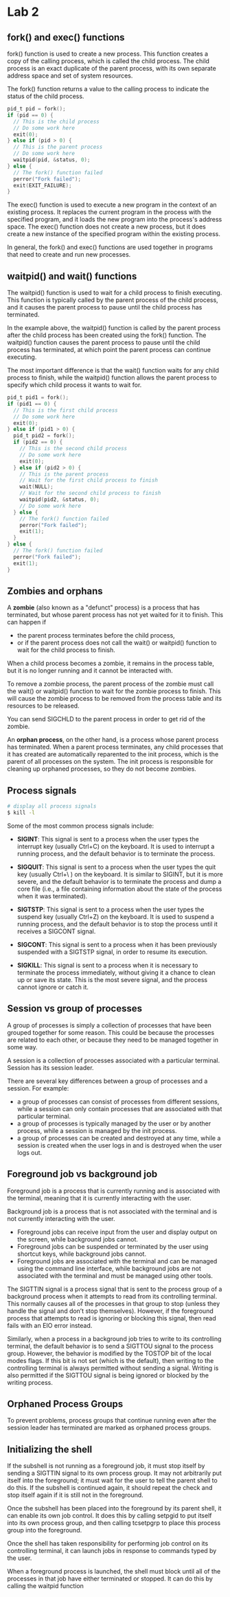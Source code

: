 # Lab 2


## fork() and exec() functions

fork() function is used to create a new process. This function creates a copy of the calling process, which is called the child process. The child process is an exact duplicate of the parent process, with its own separate address space and set of system resources.

The fork() function returns a value to the calling process to indicate the status of the child process.

```c
pid_t pid = fork();
if (pid == 0) {
  // This is the child process
  // Do some work here
  exit(0);
} else if (pid > 0) {
  // This is the parent process
  // Do some work here
  waitpid(pid, &status, 0);
} else {
  // The fork() function failed
  perror("Fork failed");
  exit(EXIT_FAILURE);
}
```

The exec() function is used to execute a new program in the context of an existing process. It replaces the current program in the process with the specified program, and it loads the new program into the process's address space. The exec() function does not create a new process, but it does create a new instance of the specified program within the existing process.

In general, the fork() and exec() functions are used together in programs that need to create and run new processes.

## waitpid() and wait() functions

The waitpid() function is used to wait for a child process to finish executing. This function is typically called by the parent process of the child process, and it causes the parent process to pause until the child process has terminated.

In the example above, the waitpid() function is called by the parent process after the child process has been created using the fork() function. The waitpid() function causes the parent process to pause until the child process has terminated, at which point the parent process can continue executing.

The most important difference is that the wait() function waits for any child process to finish, while the waitpid() function allows the parent process to specify which child process it wants to wait for.

```c
pid_t pid1 = fork();
if (pid1 == 0) {
  // This is the first child process
  // Do some work here
  exit(0);
} else if (pid1 > 0) {
  pid_t pid2 = fork();
  if (pid2 == 0) {
    // This is the second child process
    // Do some work here
    exit(0);
  } else if (pid2 > 0) {
    // This is the parent process
    // Wait for the first child process to finish
    wait(NULL);
    // Wait for the second child process to finish
    waitpid(pid2, &status, 0);
    // Do some work here
  } else {
    // The fork() function failed
    perror("Fork failed");
    exit(1);
  }
} else {
  // The fork() function failed
  perror("Fork failed");
  exit(1);
}

```

## Zombies and orphans

A **zombie** (also known as a "defunct" process) is a process that has terminated, but whose parent process has not yet waited for it to finish. This can happen if 
- the parent process terminates before the child process, 
- or if the parent process does not call the wait() or waitpid() function to wait for the child process to finish.

When a child process becomes a zombie, it remains in the process table, but it is no longer running and it cannot be interacted with. 

To remove a zombie process, the parent process of the zombie must call the wait() or waitpid() function to wait for the zombie process to finish. This will cause the zombie process to be removed from the process table and its resources to be released.

You can send SIGCHLD to the parent process in order to get rid of the zombie.

An **orphan process**, on the other hand, is a process whose parent process has terminated. When a parent process terminates, any child processes that it has created are automatically reparented to the init process, which is the parent of all processes on the system. The init process is responsible for cleaning up orphaned processes, so they do not become zombies.

## Process signals

```bash
# display all process signals
$ kill -l
```

Some of the most common process signals include:
- **SIGINT**: This signal is sent to a process when the user types the interrupt key (usually Ctrl+C) on the keyboard. It is used to interrupt a running process, and the default behavior is to terminate the process.

- **SIGQUIT**: This signal is sent to a process when the user types the quit key (usually Ctrl+\ ) on the keyboard. It is similar to SIGINT, but it is more severe, and the default behavior is to terminate the process and dump a core file (i.e., a file containing information about the state of the process when it was terminated).

- **SIGTSTP**: This signal is sent to a process when the user types the suspend key (usually Ctrl+Z) on the keyboard. It is used to suspend a running process, and the default behavior is to stop the process until it receives a SIGCONT signal.

- **SIGCONT**: This signal is sent to a process when it has been previously suspended with a SIGTSTP signal, in order to resume its execution.

- **SIGKILL**: This signal is sent to a process when it is necessary to terminate the process immediately, without giving it a chance to clean up or save its state. This is the most severe signal, and the process cannot ignore or catch it.

## Session vs group of processes

A group of processes is simply a collection of processes that have been grouped together for some reason. This could be because the processes are related to each other, or because they need to be managed together in some way.

A session is a collection of processes associated with a particular terminal. Session has its session leader.

There are several key differences between a group of processes and a session. For example:

- a group of processes can consist of processes from different sessions, while a session can only contain processes that are associated with that particular terminal.
- a group of processes is typically managed by the user or by another process, while a session is managed by the init process.
- a group of processes can be created and destroyed at any time, while a session is created when the user logs in and is destroyed when the user logs out.

## Foreground job vs background job

Foreground job is a process that is currently running and is associated with the terminal, meaning that it is currently interacting with the user.

Background job is a process that is not associated with the terminal and is not currently interacting with the user.

- Foreground jobs can receive input from the user and display output on the screen, while background jobs cannot.
- Foreground jobs can be suspended or terminated by the user using shortcut keys, while background jobs cannot.
- Foreground jobs are associated with the terminal and can be managed using the command line interface, while background jobs are not associated with the terminal and must be managed using other tools.

The SIGTTIN signal is a process signal that is sent to the process group of a background process when it attempts to read from its controlling terminal. This normally causes all of the processes in that group to stop (unless they handle the signal and don’t stop themselves). However, if the foreground process that attempts to read is ignoring or blocking this signal, then read fails with an EIO error instead. 

Similarly, when a process in a background job tries to write to its controlling terminal, the default behavior is to send a SIGTTOU signal to the process group. However, the behavior is modified by the TOSTOP bit of the local modes flags. If this bit is not set (which is the default), then writing to the controlling terminal is always permitted without sending a signal. Writing is also permitted if the SIGTTOU signal is being ignored or blocked by the writing process. 

## Orphaned Process Groups

To prevent problems, process groups that continue running even after the session leader has terminated are marked as orphaned process groups. 


## Initializing the shell

If the subshell is not running as a foreground job, it must stop itself by sending a SIGTTIN signal to its own process group. It may not arbitrarily put itself into the foreground; it must wait for the user to tell the parent shell to do this. If the subshell is continued again, it should repeat the check and stop itself again if it is still not in the foreground. 

Once the subshell has been placed into the foreground by its parent shell, it can enable its own job control. It does this by calling setpgid to put itself into its own process group, and then calling tcsetpgrp to place this process group into the foreground. 

Once the shell has taken responsibility for performing job control on its controlling terminal, it can launch jobs in response to commands typed by the user.

When a foreground process is launched, the shell must block until all of the processes in that job have either terminated or stopped. It can do this by calling the waitpid function

